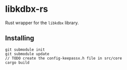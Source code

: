 # libkdbx-rs

Rust wrapper for the `libkdbx` library.

## Installing

```
git submodule init
git submodule update
// TODO create the config-keepassx.h file in src/core
cargo build
```
